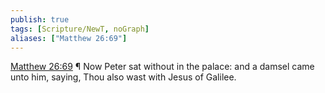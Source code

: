 ```yaml
---
publish: true
tags: [Scripture/NewT, noGraph]
aliases: ["Matthew 26:69"]
---
```

[Matthew 26:69](https://churchofjesuschrist.org/study/scriptures/nt/matt/26?lang=eng&id=p69#p69) ¶ Now Peter sat without in the palace: and a damsel came unto him, saying, Thou also wast with Jesus of Galilee.
